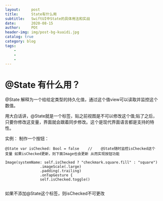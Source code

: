 ```yaml
---  
layout:     post
title:      State有什么用
subtitle:   SwiftUI中State的具体用法和实战
date:       2020-08-15
author:     POt
header-img: img/post-bg-kuaidi.jpg
catalog: true
category: blog
tags:      
    -   
    -   
    -   
---
```


# @State 有什么用？
@State 解释为一个给给定类型的持久化值，通过这个值view可以读取并监控这个数值。

用大白话讲，@State就是一个标签，贴之前视图是不可以修改这个值;贴了之后，只要你修改这变量，界面就会跟着同步修改。这个是现代界面语言都是支持的特性。

实例：
制作一个按钮：

```
@State var isChecked: Bool = false    //    @State随时监控isChecked这个变量 如果isChecked更新，则下面Image也会更新 从而实现按钮功能

Image(systemName: self.isChecked ? "checkmark.square.fill" : "square")
                .imageScale(.large)
                .padding(.trailing)
                .onTapGesture {
                self.isChecked.toggle()
                
```

如果不添加@State这个标签，则isChecked不可更改

